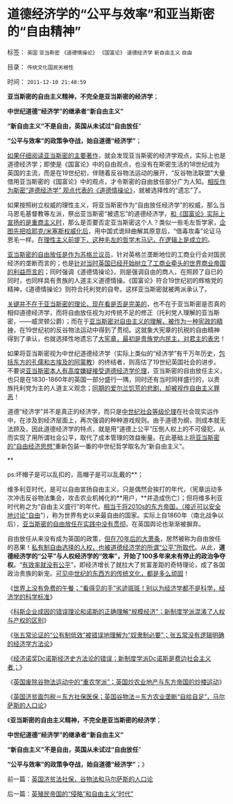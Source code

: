 # 道德经济学的“公平与效率”和亚当斯密的“自由精神”

标签： `英国` `亚当斯密` `《道德情操论》` `《国富论》` `道德经济学` `新自由主义` `自由` 

目录： `传统文化国民劣根性`

时间： `2011-12-10 21:48:59`

**亚当斯密的自由主义精神，不完全是亚当斯密的经济学**；

**中世纪道德“经济学”的继承者“新自由主义”**

**“新自由主义”不是自由，英国从未试过“自由放任**”

**“公平与效率”的政策争夺战，始自道德“经济学”**；

[如果仔细阅读亚当斯密的主要著作](../../../2009/7/16/批判性读书比虔诚阅经收获大.md)，就会发现亚当斯密的经济学观点，实际上也是道德经济学；即使是《国富论》中的自由观点，也没有在斯密生活的18世纪成为英国的主流，而是在19世纪初，伴随着反谷物法运动的展开，“反谷物法联盟”大量借用亚当斯密的《国富论》中的观点，才令斯密的自由放任部分广为人知。[相反作为斯密“道德经济学” 观点代表的《道德情操论》](../../../2009/11/6/斯密的《道德情操论》和君权贵族的道德情操.md)，就被选择性的“遗忘”了。

如果按照树立权威的理性主义，将亚当斯密作为“自由放任经济学”的权威，那么当马恩毛基督教等左派，祭出亚当斯密“被遗忘”的道德经济学，[和《国富论》实际上宣扬的是重商主义时](../../../2009/10/16/向农民工倾斜了吗？国民就业收入和内需却少了.md)，那么是否要否定亚当斯密这个人？类似一些毛左哲学家，[企图先把哈耶克/米塞斯权威化后](../../../2011/2/26/哈耶克分子和“民主的权威”.md)，用中国式诡辩曲解其原意后，“借毒攻毒”论证马恩毛一样。[在理性主义前提下，这种毛左的哲学木马记，在逻辑上是成立的](../../../2010/10/31/马克思的《资本论》就是《国富论》中的错误.md)。

[亚当斯密的自由放任是作为苏格兰议员](../../../2011/8/21/民主必然是排外的；英国下议院的排外传统.md)，针对英格兰垄断地位的工商业行会对国民经济的垄断而言的；也是[针对当时英国已经开始树立了工商业牵头的世界商业帝国的利益而言的](../../../2010/10/30/工业革命是通货紧缩和市场扩大而不是资本积累.md)；同时强调《道德情操论》，则是强调自由的商人，在照顾了自已的同时，也同样具有贵族的人道主义道德情操。《国富论》符合19世纪初的辉格党的精神，《道德情操论》则符合托利党的自夸。这样亚当斯密就被两派承认了。

[关键并不在于亚当斯密的理论，现在看是否是完美的](../../../2011/9/19/《资本论》逻辑比亚当斯密和李嘉图严密,和关税保护.md)，也不在于亚当斯密是否真的相仰道德经济学，而将自由放任视为对传统不足的修正（托利党人理解的亚当斯密，——威灵顿公爵）；而在于[亚当斯密对自由主义的理解，被作为一种宪政的精神](../../../2009/10/29/伟大的思想家亚当斯密的迷惑.md)，在19世纪初的反谷物法运动中得到了贯彻。这就象大宪章的抗税的自由精神得到了承认，也就选择性地遗忘了[大宪章，最初是贵族党内民主，对君主的表忠](../../../2011/11/29/简明英国千年史的四个阶段.md)！

如果将亚当斯密视为中世纪道德经济学（实际上类似的“经济学”有千万年历史，[包括东方的孔儒和古埃及的阿蒙教](../../../2010/4/8/古埃及的“国学”阿蒙教是古埃及历史的主线.md)）的终结者，则高估了19世纪英国社会的进步。不要说[亚当斯密本人有高度嫌疑接受道德经济学伦理](../../../2011/1/4/禁止高利贷损害了市场供应能力；腐朽的资本主义？.md)，亚当斯密的自由放任主义，也只是在1830-1860年的英国一部分盛行一隅，同时还有当时同样盛行的，以贵族托利党为主的人道主义观念；[同期的爱尔兰饥荒的悲剧，却被视作自由主义罪恶](../../../2011/4/2/爱尔兰大饥荒时侯的英国宗教歧视.md)！

道德“经济学”并不是真正的经济学，而只是[中世纪社会等级伦理](../../../2011/2/3/马克思早就向（短缺原理＋边际原理）彻底投降了.md)在社会现实运作中，在涉及到经济层面上，再次强调的种种游戏规则。由于道德为纲，则成本就无法顾及，因此道德经济学的特点，就是用“道德上公平”压倒人权上的不可侵犯，从而实现了用所谓社会公平，取代了成本管理的效益衡量。在此基础上[将亚当斯密的“自由经济思想”](../../../2011/1/1/逐利的美国不存在统一意志;亚当斯密的资本定义.md)重新包装一番的中世纪哲学取名为“新自由主义”。

**

ps:坏帽子是可以乱扣的，高帽子是可以乱戴的**；

维多利亚时代，是可以自由宣扬自由主义，只是偶然会挨打的年代，（宪章运动多次冲击反谷物法集会，攻击农业机械化的**用户，**并造成伤亡）；但将维多利亚时代称之为“自由主义盛行”的年代，[相当于将2010s的东方帝国，（接近可以安全地讨论“自由](http://darthvad.blog.163.com/blog/static/53399470201193011514808/)”），称为世界有史以来最自由的国家。实际上自1860年（南北战争以后），[亚当斯密的自由放任在实践中没有贯彻](../../../2011/9/20/美国早期贸易壁垒远远低于同期欧洲国家.md)，在英国舆论也渐渐被摒弃。

自由放任从来没有成为英国的政策，[但在70年后的大萧条](../../../2011/11/28/货币政策拉动增长不可能；大萧条＝经济危机＋金融危机.md)，居然被称为自由放任的恶果！[私有制自由选择的人权，也被道德经济学的所谓“公平”所取代](../../../2009/11/8/人类第二个次级需求是“公平”.md)。从此，**道德经济学的“公平”与人权经济学的“效率”，开始了100多年来未有停止的政治争夺权**。“[有效率就没有公平](../../../2009/1/29/平均主义、社会公平和效率，及社会利益博羿.md)”，即经济增长了就拉大了贫富差距的奇特理论，成了各国政治贵族的新宠。[可见中世纪的东西方的传统文化，都是多么顽固](../../../2010/5/13/东西方传统文化垃圾取长补短发挥余热.md)！

《[世界上没有免费的午餐；“看得见的手”劣迹斑斑！别以为经济学都不是科学，经济学的科学标准](../../../2011/12/9/世界上没有免费的午餐；别以为经济学都不是科学.md)》

《[科斯企业成因的错误理论和诺斯的正确理解“规模经济”；新制度学派混淆了人权与产权的区别](../../../2011/12/9/新制度学派混淆了人权与产权，Dc诺斯理解了科斯的错误.md)》

《[张五常论证的“公有制低效”被错误地理解为“奴隶制必要”；张五常没有逻辑明确的经济学方法论](../../../2011/12/9/根本不存在“张五常的经济学”.md)》

《[经济诺奖Dc诺斯经济史方法论的错误；新制度学派Dc诺斯是费边社会主义者；](../../../2011/12/9/诺贝尔奖Dc诺斯的经济史方法论的错误.md)》

《[英国废除谷物法运动中的“重农学派”；英国炒农业地产与东方帝国的炒楼运动](../../../2011/12/10/英国废除谷物法运动中的“重农学派”“炒楼”.md)》

《[英国济贫面包税＝东方社保医保；英国谷物法＝东方农业垄断“自给自足”，马尔萨斯的人口论](../../../2011/12/10/英国济贫法社保，谷物法和马尔萨斯的人口论.md)》

《**亚当斯密的自由主义精神，不完全是亚当斯密的经济学**；

**中世纪道德“经济学”的继承者“新自由主义”**

**“新自由主义”不是自由，英国从未试过“自由放任**”

**“公平与效率”的政策争夺战，始自道德“经济学”**；》



前一篇：[英国济贫法社保，谷物法和马尔萨斯的人口论](../../../2011/12/10/英国济贫法社保，谷物法和马尔萨斯的人口论.md)

后一篇：[英殖民帝国的“侵略”和自由主义“时代”](../../../2011/12/10/英殖民帝国的“侵略”和自由主义“时代”.md)